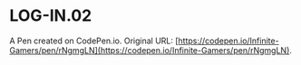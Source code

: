 # LOG-IN.02

A Pen created on CodePen.io. Original URL: [https://codepen.io/Infinite-Gamers/pen/rNgmgLN](https://codepen.io/Infinite-Gamers/pen/rNgmgLN).

